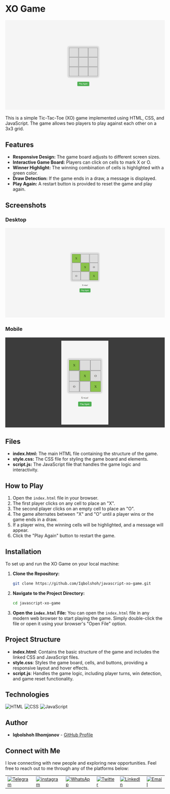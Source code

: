 # XO Game

![XO Game Banner](./images/banner.png)

This is a simple Tic-Tac-Toe (XO) game implemented using HTML, CSS, and JavaScript. The game allows two players to play against each other on a 3x3 grid.

## Features

- **Responsive Design:** The game board adjusts to different screen sizes.
- **Interactive Game Board:** Players can click on cells to mark X or O.
- **Winner Highlight:** The winning combination of cells is highlighted with a green color.
- **Draw Detection:** If the game ends in a draw, a message is displayed.
- **Play Again:** A restart button is provided to reset the game and play again.

## Screenshots

### Desktop

![XO Game Screenshot](./images/desktop.png)

### Mobile

![XO Game Screenshot](./images/mobile.png)

## Files

- **index.html:** The main HTML file containing the structure of the game.
- **style.css:** The CSS file for styling the game board and elements.
- **script.js:** The JavaScript file that handles the game logic and interactivity.

## How to Play

1. Open the `index.html` file in your browser.
2. The first player clicks on any cell to place an "X".
3. The second player clicks on an empty cell to place an "O".
4. The game alternates between "X" and "O" until a player wins or the game ends in a draw.
5. If a player wins, the winning cells will be highlighted, and a message will appear.
6. Click the "Play Again" button to restart the game.

## Installation

To set up and run the XO Game on your local machine:

1. **Clone the Repository:**
   ```bash
   git clone https://github.com/Iqbolshoh/javascript-xo-game.git
   ```
2. **Navigate to the Project Directory:**
   ```bash
   cd javascript-xo-game
   ```
3. **Open the `index.html` File:**
   You can open the `index.html` file in any modern web browser to start playing the game. Simply double-click the file or open it using your browser's "Open File" option.

## Project Structure

- **index.html**: Contains the basic structure of the game and includes the linked CSS and JavaScript files.
- **style.css**: Styles the game board, cells, and buttons, providing a responsive layout and hover effects.
- **script.js**: Handles the game logic, including player turns, win detection, and game reset functionality.

## Technologies

<div style="display: flex; flex-wrap: wrap; gap: 5px;">
    <img src="https://img.shields.io/badge/HTML-%23F06529.svg?style=for-the-badge&logo=html5&logoColor=white"
        alt="HTML">
    <img src="https://img.shields.io/badge/CSS-%231572B6.svg?style=for-the-badge&logo=css3&logoColor=white" alt="CSS">
    <img src="https://img.shields.io/badge/JavaScript-%23323330.svg?style=for-the-badge&logo=javascript&logoColor=%23F7DF1E"
        alt="JavaScript">
</div>

## Author

- **Iqbolshoh Ilhomjonov** - [GitHub Profile](https://github.com/Iqbolshoh)

## Connect with Me

I love connecting with new people and exploring new opportunities. Feel free to reach out to me through any of the
platforms below:

<table>
    <tr>
        <td>
            <a href="https://t.me/iqbolshoh_777">
                <img src="https://github.com/gayanvoice/github-active-users-monitor/blob/master/public/images/icons/telegram.svg"
                    height="48" width="48" alt="Telegram" />
            </a>
        </td>
        <td>
            <a href="https://instagram.com/iqbolshoh_777" target="blank"><img align="center"
                    src="https://raw.githubusercontent.com/rahuldkjain/github-profile-readme-generator/master/src/images/icons/Social/instagram.svg"
                    alt="instagram" height="48" width="48" /></a>
        </td>
        <td>
            <a href="https://wa.me/qr/22PVFQSMQQX4F1">
                <img src="https://github.com/gayanvoice/github-active-users-monitor/blob/master/public/images/icons/whatsapp.svg"
                    height="48" width="48" alt="WhatsApp" />
            </a>
        </td>
        <td>
            <a href="https://x.com/iqbolshoh_777">
                <img src="https://img.shields.io/badge/X-000000?style=for-the-badge&logo=x&logoColor=white" height="48"
                    width="48" alt="Twitter" />
            </a>
        </td>
        <td>
            <a href="https://www.linkedin.com/in/iqbolshoh/">
                <img src="https://github.com/gayanvoice/github-active-users-monitor/blob/master/public/images/icons/linkedin.svg"
                    height="48" width="48" alt="LinkedIn" />
            </a>
        </td>
        <td>
            <a href="mailto:iilhomjonov777@gmail.com">
                <img src="https://github.com/gayanvoice/github-active-users-monitor/blob/master/public/images/icons/gmail.svg"
                    height="48" width="48" alt="Email" />
            </a>
        </td>
    </tr>
</table>
